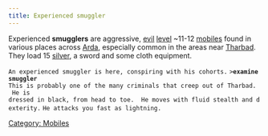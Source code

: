 ```yaml
---
title: Experienced smuggler
---
```


Experienced **smugglers** are aggressive, [evil](alignment "wikilink")
[level](level "wikilink") ~11-12 [mobiles](mobile "wikilink") found in
various places across [Arda](Arda "wikilink"), especially common in the
areas near [Tharbad](Tharbad "wikilink"). They load 15
[silver](gold "wikilink"), a sword and some cloth equipment.

`An experienced smuggler is here, conspiring with his cohorts.`
`>`**`examine smuggler`**
`This is probably one of the many criminals that creep out of Tharbad.  He is`
`dressed in black, from head to toe.  He moves with fluid stealth and dexterity.`
`He attacks you fast as lightning.`

[Category: Mobiles](Category:_Mobiles "wikilink")